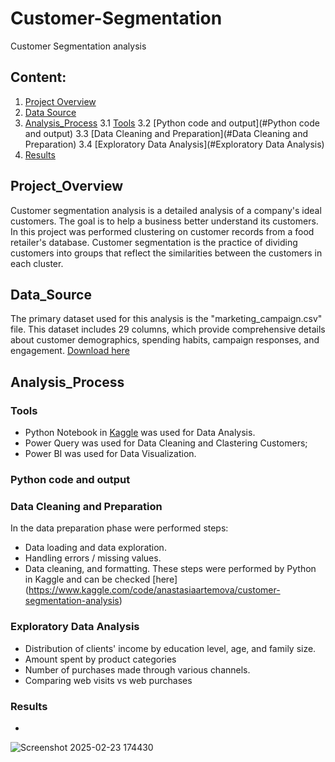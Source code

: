 # Customer-Segmentation
Customer Segmentation analysis

## Content:
1. [Project Overview](#Project_Overview)
2. [Data Source](#Data_Source)
3. [Analysis_Process](#Analysis_Process)
   3.1 [Tools](#Tools)
   3.2 [Python code and output](#Python code and output)
   3.3 [Data Cleaning and Preparation](#Data Cleaning and Preparation)
   3.4 [Exploratory Data Analysis](#Exploratory Data Analysis)
5. [Results](#Results)

## Project_Overview
Customer segmentation analysis is a detailed analysis of a company's ideal customers. The goal is to help a business better understand its customers. 
In this project was performed clustering on customer records from a food retailer's database. 
Customer segmentation is the practice of dividing customers into groups that reflect the similarities between the customers in each cluster.

## Data_Source
The primary dataset used for this analysis is the "marketing_campaign.csv" file. 
This dataset includes 29 columns, which provide comprehensive details about customer demographics, spending habits, campaign responses, and engagement.
[Download here]("../input/customer-personality-analysis/marketing_campaign.csv")

## Analysis_Process
### Tools
- Python Notebook in [Kaggle](https://www.kaggle.com/) was used for Data Analysis.
- Power Query was used for Data Cleaning and Clastering Customers;
- Power BI was used for Data Visualization.

### Python code and output
  

### Data Cleaning and Preparation
In the data preparation phase were performed steps: 
- Data loading and data exploration. 
- Handling errors / missing values. 
- Data cleaning, and formatting.
These steps were performed by Python in Kaggle and can be checked [here] (https://www.kaggle.com/code/anastasiaartemova/customer-segmentation-analysis)
  
### Exploratory Data Analysis
- Distribution of clients' income by education level, age, and family size. 
- Amount spent by product categories
- Number of purchases made through various channels.
- Comparing web visits vs web purchases

### Results
- 
![Screenshot 2025-02-23 174430](https://github.com/user-attachments/assets/3f526f49-2a7e-45b2-8884-68044b37273f)



